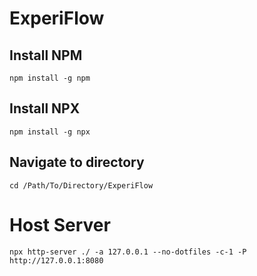 # ExperiFlow

## Install NPM
`npm install -g npm`

## Install NPX
`npm install -g npx`

## Navigate to directory
`cd /Path/To/Directory/ExperiFlow`

# Host Server
`npx http-server ./ -a 127.0.0.1 --no-dotfiles -c-1 -P http://127.0.0.1:8080`
